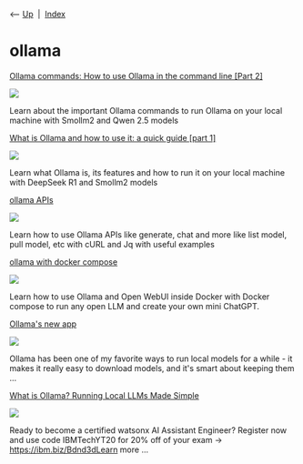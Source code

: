 <div class="nav">

⟵ [Up](index.html)  \|  [Index](index.html)

</div>

# ollama

<div class="cards">

<div class="card">

<div class="card-title">

[Ollama commands: How to use Ollama in the command line \[Part
2\]](https://geshan.com.np/blog/2025/02/ollama-commands/)

</div>

<div class="card-image">

[![](https://geshan.com.np/images/ollama-commands/01ollama-commands.jpg)](https://geshan.com.np/blog/2025/02/ollama-commands/)

</div>

Learn about the important Ollama commands to run Ollama on your local
machine with Smollm2 and Qwen 2.5 models

</div>

<div class="card">

<div class="card-title">

[What is Ollama and how to use it: a quick guide \[part
1\]](https://geshan.com.np/blog/2025/02/what-is-ollama/)

</div>

<div class="card-image">

[![](https://geshan.com.np/images/what-is-ollama/01what-is-ollama.jpg)](https://geshan.com.np/blog/2025/02/what-is-ollama/)

</div>

Learn what Ollama is, its features and how to run it on your local
machine with DeepSeek R1 and Smollm2 models

</div>

<div class="card">

<div class="card-title">

[ollama APIs](https://geshan.com.np/blog/2025/02/ollama-api/)

</div>

<div class="card-image">

[![](https://geshan.com.np/images/ollama-api/01ollama-api.jpg)](https://geshan.com.np/blog/2025/02/ollama-api/)

</div>

Learn how to use Ollama APIs like generate, chat and more like list
model, pull model, etc with cURL and Jq with useful examples

</div>

<div class="card">

<div class="card-title">

[ollama with docker
compose](https://geshan.com.np/blog/2025/02/ollama-docker-compose/)

</div>

<div class="card-image">

[![](https://geshan.com.np/images/ollama-docker-compose/01ollama-docker-compose.jpg)](https://geshan.com.np/blog/2025/02/ollama-docker-compose/)

</div>

Learn how to use Ollama and Open WebUI inside Docker with Docker compose
to run any open LLM and create your own mini ChatGPT.

</div>

<div class="card">

<div class="card-title">

[Ollama's new
app](https://simonwillison.net/2025/Jul/31/ollamas-new-app/#atom-everything)

</div>

<div class="card-image">

[![](https://static.simonwillison.net/static/2025/ollama-app.jpg)](https://simonwillison.net/2025/Jul/31/ollamas-new-app/#atom-everything)

</div>

Ollama has been one of my favorite ways to run local models for a
while - it makes it really easy to download models, and it's smart about
keeping them …

</div>

<div class="card">

<div class="card-title">

[What is Ollama? Running Local LLMs Made
Simple](https://www.youtube.com/watch?v=5RIOQuHOihY)

</div>

<div class="card-image">

[![](https://i.ytimg.com/vi/5RIOQuHOihY/maxresdefault.jpg)](https://www.youtube.com/watch?v=5RIOQuHOihY)

</div>

Ready to become a certified watsonx AI Assistant Engineer? Register now
and use code IBMTechYT20 for 20% off of your exam →
https://ibm.biz/Bdnd3dLearn more ...

</div>

</div>
